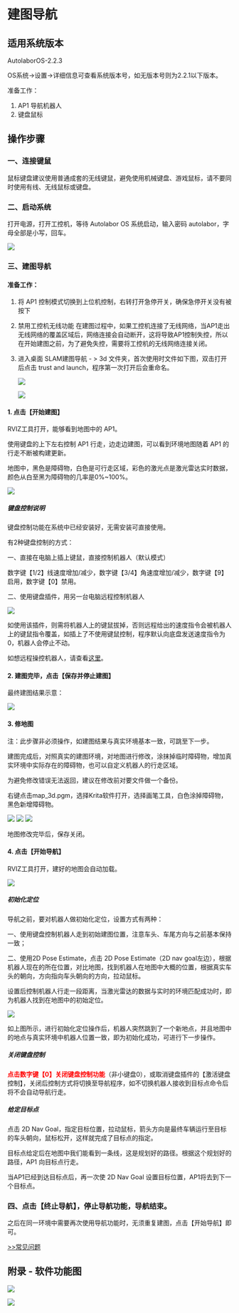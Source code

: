 # 建图导航

## 适用系统版本

AutolaborOS-2.2.3

OS系统->设置->详细信息可查看系统版本号，如无版本号则为2.2.1以下版本。

准备工作：
1. AP1 导航机器人
2. 键盘鼠标

## 操作步骤

### 一、连接键鼠
鼠标键盘建议使用普通成套的无线键鼠，避免使用机械键盘、游戏鼠标，请不要同时使用有线、无线鼠标或键盘。

### 二、启动系统
打开电源，打开工控机，等待 Autolabor OS 系统启动，输入密码 autolabor，字母全部是小写，回车。

![](imgs/login.png)

### 三、建图导航


#### 准备工作：
1. 将 AP1 控制模式切换到上位机控制，右转打开急停开关，确保急停开关没有被按下
2. 禁用工控机无线功能
  在建图过程中，如果工控机连接了无线网络，当AP1走出无线网络的覆盖区域后，网络连接会自动断开，这将导致AP1控制失控，所以在开始建图之前，为了避免失控，需要将工控机的无线网络连接关闭。
3. 进入桌面 SLAM建图导航 - > 3d 文件夹，首次使用时文件如下图，双击打开后点击 trust and launch，程序第一次打开后会重命名。

    ![](imgs/slam-8.png)

    ![](imgs/slam-9.png)


#### 1. 点击【开始建图】


RVIZ工具打开，能够看到地图中的 AP1。

使用键盘的上下左右控制 AP1 行走，边走边建图，可以看到环境地图随着 AP1 的行走不断被构建更新。

地图中，黑色是障碍物，白色是可行走区域，彩色的激光点是激光雷达实时数据，颜色从白至黑为障碍物的几率是0%~100%。

![](imgs/3d_slam1.png)


##### 键盘控制说明

键盘控制功能在系统中已经安装好，无需安装可直接使用。

有2种键盘控制的方式：

一、直接在电脑上插上键鼠，直接控制机器人（默认模式）

数字键【1/2】线速度增加/减少，数字键【3/4】角速度增加/减少，数字键【9】启用，数字键【0】禁用。

二、使用键盘插件，用另一台电脑远程控制机器人

![](imgs/key_control.png)

如使用该插件，则需将机器人上的键鼠拔掉，否则远程给出的速度指令会被机器人上的键鼠指令覆盖，如插上了不使用键鼠控制，程序默认向底盘发送速度指令为0，机器人会停止不动。

如想远程操控机器人，请查看[这里](/usedoc/navigationKit2/version_two/network/setting)。


#### 2. 建图完毕，点击【保存并停止建图】

最终建图结果示意：


![](imgs/3d_slam3.png)




#### 3. 修地图


注：此步骤非必须操作，如建图结果与真实环境基本一致，可跳至下一步。

建图完成后，对照真实的建图环境，对地图进行修改，涂抹掉临时障碍物，增加真实环境中实际存在的障碍物，也可以自定义机器人的行走区域。

为避免修改错误无法返回，建议在修改前对要文件做一个备份。

右键点击map_3d.pgm，选择Krita软件打开，选择画笔工具，白色涂掉障碍物，黑色新增障碍物。

![](imgs/3d_slam4.png)
![](imgs/3d_slam5.png)
![](imgs/3d_slam6.png)

地图修改完毕后，保存关闭。


#### 4. 点击【开始导航】
RVIZ工具打开，建好的地图会自动加载。

![](imgs/3d_slam7.png)



##### 初始化定位

导航之前，要对机器人做初始化定位，设置方式有两种：

一、使用键盘控制机器人走到初始建图位置，注意车头、车尾方向与之前基本保持一致；

二、使用2D Pose Estimate，点击 2D Pose Estimate（2D nav goal左边），根据机器人现在的所在位置，对比地图，找到机器人在地图中大概的位置，根据真实车头的朝向，方向指向车头朝向的方向，拉动鼠标。

设置后控制机器人行走一段距离，当激光雷达的数据与实时的环境匹配成功时，即为机器人找到在地图中的初始定位。

![](imgs/3d_slam8.gif)

如上图所示，进行初始化定位操作后，机器人突然跳到了一个新地点，并且地图中的地点与真实环境中机器人位置一致，即为初始化成功，可进行下一步操作。

##### 关闭键盘控制

<b style="color:red;">点击数字键【0】关闭键盘控制功能</b>（非小键盘0），或取消键盘插件的【激活键盘控制】，关闭后控制方式将切换至导航程序，如不切换机器人接收到目标点命令后将不会自动导航行走。

##### 给定目标点

点击 2D Nav Goal，指定目标位置，拉动鼠标，箭头方向是最终车辆运行至目标的车头朝向，鼠标松开，这样就完成了目标点的指定。

目标点给定后在地图中我们能看到一条线，这是规划好的路径。根据这个规划好的路径，AP1 向目标点行走。

当AP1已经到达目标点后，再一次使 2D Nav Goal 设置目标位置，AP1将去到下一个目标点。



### 四、点击【终止导航】，停止导航功能，导航结束。

之后在同一环境中需要再次使用导航功能时，无须重复建图，点击【开始导航】即可。


[>>常见问题](/usedoc/navigationKit2/common/q_a/doc2)



## 附录 - 软件功能图


![](imgs/software_intro_4.jpg)

![](imgs/software_intro_5.jpg)
